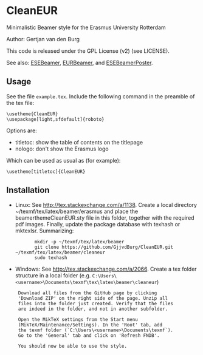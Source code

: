 CleanEUR
=========

Minimalistic Beamer style for the Erasmus University Rotterdam

Author: Gertjan van den Burg

This code is released under the GPL License (v2) (see LICENSE).

See also: [ESEBeamer](http://github.com/GjjvdBurg/ESEBeamer), [EURBeamer](http://github.com/GjjvdBurg/EURBeamer), and [ESEBeamerPoster](http://github.com/GjjvdBurg/ESEBeamerPoster).

Usage
-----
See the file `example.tex`. Include the following command
in the preamble of the tex file:

    \usetheme{CleanEUR}
    \usepackage[light,sfdefault]{roboto}

Options are:

  - titletoc: show the table of contents on the titlepage
  - nologo: don't show the Erasmus logo

Which can be used as usual as (for example):

    \usetheme[titletoc]{CleanEUR}


Installation
------------

- Linux: See http://tex.stackexchange.com/a/1138. Create a
	 local directory ~/texmf/tex/latex/beamer/erasmus and place the 
	 beamerthemeCleanEUR.sty file in this folder, together with the 
	 required pdf images.  Finally, update the package database with 
	 texhash or mktexlsr.  Summarizing:

             mkdir -p ~/texmf/tex/latex/beamer
             git clone https://github.com/GjjvdBurg/CleanEUR.git ~/texmf/tex/latex/beamer/cleaneur
             sudo texhash

- Windows: See http://tex.stackexchange.com/a/2066. Create a tex folder 
	   structure in a local folder (e.g. `C:\Users\<username>\Documents\texmf\tex\latex\beamer\cleaneur`)

 	   Download all files from the GitHub page by clicking
	   'Download ZIP' on the right side of the page. Unzip all 
	   files into the folder just created. Verify that the files
	   are indeed in the folder, and not in another subfolder.

	   Open the MikTeX settings from the Start menu
	   (MikTeX/Maintenance/Settings). In the 'Root' tab, add
	   the texmf folder (`C:\Users\<username>\Documents\texmf`).
	   Go to the 'General' tab and click on 'Refresh FNDB'.

	   You should now be able to use the style.
